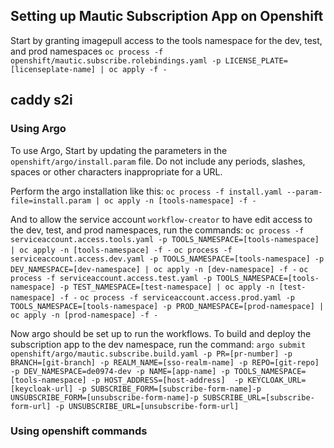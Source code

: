 ## Setting up Mautic Subscription App on Openshift

Start by granting imagepull access to the tools namespace for the dev, test, and prod namespaces
`oc process -f openshift/mautic.subscribe.rolebindings.yaml -p LICENSE_PLATE=[licenseplate-name] | oc apply -f -`

## caddy s2i

### Using Argo
To use Argo, Start by updating the parameters in the `openshift/argo/install.param` file. Do not include any periods, slashes, spaces or other characters inappropriate for a URL. 

Perform the argo installation like this: 
`oc process -f install.yaml --param-file=install.param | oc apply -n [tools-namespace] -f -`

And to allow the service account `workflow-creator` to have edit access to the dev, test, and prod namespaces, run the commands:
`oc process -f serviceaccount.access.tools.yaml -p TOOLS_NAMESPACE=[tools-namespace] | oc apply -n [tools-namespace] -f -`
`oc process -f serviceaccount.access.dev.yaml -p TOOLS_NAMESPACE=[tools-namespace] -p DEV_NAMESPACE=[dev-namespace] | oc apply -n [dev-namespace] -f -`
`oc process -f serviceaccount.access.test.yaml -p TOOLS_NAMESPACE=[tools-namespace] -p TEST_NAMESPACE=[test-namespace] | oc apply -n [test-namespace] -f -`
`oc process -f serviceaccount.access.prod.yaml -p TOOLS_NAMESPACE=[tools-namespace] -p PROD_NAMESPACE=[prod-namespace] | oc apply -n [prod-namespace] -f -`

Now argo should be set up to run the workflows.
To build and deploy the subscription app to the dev namespace, run the command:
`argo submit openshift/argo/mautic.subscribe.build.yaml -p PR=[pr-number] -p BRANCH=[git-branch] -p REALM_NAME=[sso-realm-name] -p REPO=[git-repo] -p DEV_NAMESPACE=de0974-dev -p NAME=[app-name] -p TOOLS_NAMESPACE=[tools-namespace] -p HOST_ADDRESS=[host-address]  -p KEYCLOAK_URL=[keycloak-url] -p SUBSCRIBE_FORM=[subscribe-form-name]-p UNSUBSCRIBE_FORM=[unsubscribe-form-name]-p SUBSCRIBE_URL=[subscribe-form-url] -p UNSUBSCRIBE_URL=[unsubscribe-form-url]`


### Using openshift commands
